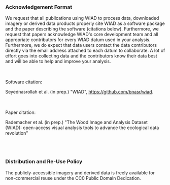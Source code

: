 
### Acknowledgement Format

We request that all publications using WIAD to process data, downloaded imagery or derived data products properly cite WIAD as a software package and the paper describing the software (citations below). Furthermore, we request that papers acknowledge WIAD's core development team and all appropriate contributors for every WIAD datum used in your analysis. Furthermore, we do expect that data users contact the data contributors directly via the email address attached to each datum to collaborate. A lot of effort goes into collecting data and the contributors know their data best and will be able to help and improve your analysis.

<br></br>
Software citation:

Seyednasrollah et al. (in prep.) "WIAD", https://github.com/bnasr/wiad.
 
<br></br>
Paper citation:

Rademacher et al. (in prep.) "The Wood Image and Analysis Dataset (WIAD): open-access visual analysis tools to advance the ecological data revolution"

<br></br>
### Distribution and Re-Use Policy

The publicly-accessible imagery and derived data is freely available for non-commercial reuse under the CC0 Public Domain Dedication.
